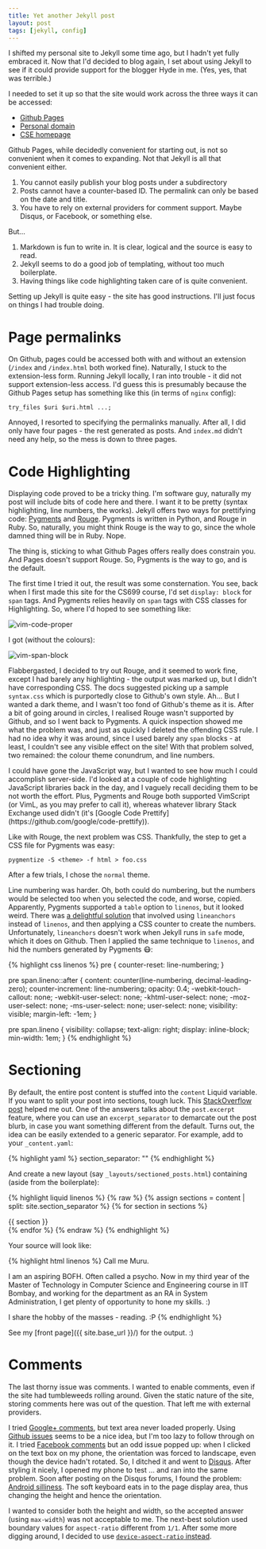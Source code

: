 ```yaml
---
title: Yet another Jekyll post
layout: post
tags: [jekyll, config]
---
```


I shifted my personal site to Jekyll some time ago, but I hadn't yet fully
embraced it. Now that I'd decided to blog again, I set about using Jekyll to see
if it could provide support for the blogger Hyde in me. (Yes, yes, that was
terrible.)

I needed to set it up so that the site would work across the three ways it can
be accessed:

- [Github Pages](http://murukeshm.github.io)
- [Personal domain](http://murukesh.me)
- [CSE homepage](https://www.cse.iitb.ac.in/~murukesh)

Github Pages, while decidedly convenient for starting out, is not so convenient
when it comes to expanding. Not that Jekyll is all that convenient either.

1. You cannot easily publish your blog posts under a subdirectory
2. Posts cannot have a counter-based ID. The permalink can only be based on the
   date and title.
3. You have to rely on external providers for comment support. Maybe Disqus, or
   Facebook, or something else.

But... 

1. Markdown is fun to write in. It is clear, logical and the source is easy to
   read.
2. Jekyll seems to do a good job of templating, without too much boilerplate. 
3. Having things like code highlighting taken care of is quite convenient.

Setting up Jekyll is quite easy - the site has good instructions. I'll just
focus on things I had trouble doing.

<!-- section -->

# Page permalinks

On Github, pages could be accessed both with and without an extension (`/index`
and `/index.html` both worked fine). Naturally, I stuck to the extension-less
form. Running Jekyll locally, I ran into trouble - it did not support
extension-less access. I'd guess this is presumably because the Github Pages
setup has something like this (in terms of `nginx` config):

    try_files $uri $uri.html ...;

Annoyed, I resorted to specifying the permalinks manually. After all, I did only
have four pages - the rest generated as posts. And `index.md` didn't need any
help, so the mess is down to three pages.

<!-- section -->

# Code Highlighting

Displaying code proved to be a tricky thing. I'm software guy, naturally my post
will include bits of code here and there. I want it to be pretty (syntax
highlighting, line numbers, the works). Jekyll offers two ways for prettifying
code: [Pygments] and [Rouge]. Pygments is written in Python, and Rouge in Ruby.
So, naturally, you might think Rouge is the way to go, since the whole damned
thing will be in Ruby. Nope.

The thing is, sticking to what Github Pages offers really does constrain you.
And Pages doesn't support Rouge. So, Pygments is the way to go, and is the
default.

The first time I tried it out, the result was some consternation. You see, back
when I first made this site for the CS699 course, I'd set `display: block` for
`span` tags. And Pygments relies heavily on `span` tags with CSS classes for
Highlighting. So, where I'd hoped to see something like:

![vim-code-proper]({{site.base-url}}/images/jekyll/proper.png)

I got (without the colours):

![vim-span-block]({{site.base-url}}/images/jekyll/span.png)

Flabbergasted, I decided to try out Rouge, and it seemed to work fine, except I
had barely any highlighting - the output was marked up, but I didn't have
corresponding CSS. The docs suggested picking up a sample `syntax.css` which is
purportedly close to Github's own style. Ah... But I wanted a dark theme, and I
wasn't too fond of Github's theme as it is. After a bit of going around in
circles, I realised Rouge wasn't supported by Github, and so I went back to
Pygments. A quick inspection showed me what the problem was, and just as quickly
I deleted the offending CSS rule. I had no idea why it was around, since I used
barely any `span` blocks - at least, I couldn't see any visible effect on the
site! With that problem solved, two remained: the colour theme conundrum, and
line numbers.

<aside markdown="1">
I could have gone the JavaScript way, but I wanted to see how much I could
accomplish server-side. I'd looked at a couple of code highlighting JavaScript
libraries back in the day, and I vaguely recall deciding them to be not worth
the effort. Plus, Pygments and Rouge both supported VimScript (or VimL, as you
may prefer to call it), whereas whatever library Stack Exchange used didn't
(it's [Google Code Prettify](https://github.com/google/code-prettify)).
</aside>

Like with Rouge, the next problem was CSS. Thankfully, the step to get a CSS
file for Pygments was easy:

    pygmentize -S <theme> -f html > foo.css

After a few trials, I chose the `normal` theme.

Line numbering was harder. Oh, both could do numbering, but the numbers would be
selected too when you selected the code, and worse, copied. Apparently, Pygments
supported a `table` option to `linenos`, but it looked weird. There was [a
delightful solution](proper-line-numbers) that involved using `lineanchors`
instead of `linenos`, and then applying a CSS counter to create the numbers.
Unfortunately, `lineanchors` doesn't work when Jekyll runs in `safe` mode, which
it does on Github. Then I applied the same technique to `linenos`, and hid the
numbers generated by Pygments :mask::

{% highlight css linenos %}
pre {
    counter-reset: line-numbering;
}

pre span.lineno::after {
	content: counter(line-numbering, decimal-leading-zero);
	counter-increment: line-numbering;
	opacity: 0.4;
	-webkit-touch-callout: none;
	-webkit-user-select: none;
	-khtml-user-select: none;
	-moz-user-select: none;
	-ms-user-select: none;
	user-select: none;
	visibility: visible;
	margin-left: -1em;
}

pre span.lineno {
	visibility: collapse;
	text-align: right;
	display: inline-block;
	min-width: 1em;
}
{% endhighlight %}

<!-- section -->

# Sectioning

By default, the entire post content is stuffed into the `content` Liquid
variable. If you want to split your post into sections, tough luck. This
[StackOverflow post](http://stackoverflow.com/q/26395044/2072269) helped me out.
One of the answers talks about the `post.excerpt` feature, where you can use an
`excerpt_separator` to demarcate out the post blurb, in case you want something
different from the default. Turns out, the idea can be easily extended to a
generic separator. For example, add to your `_content.yaml`:

{% highlight yaml %}
section_separator: "<!-- section -->"
{% endhighlight %}

And create a new layout (say `_layouts/sectioned_posts.html`) containing (aside
from the boilerplate):

{% highlight liquid linenos %}
{% raw %}
{% assign sections = content | split: site.section_separator %}
{% for section in sections %}
<section>
{{ section }}
</section>
{% endfor %}
{% endraw %}
{% endhighlight %}

Your source will look like:

{% highlight html linenos %}
Call me Muru.

<!-- section -->

I am an aspiring BOFH. Often called a psycho. Now in my third year of the Master
of Technology in Computer Science and Engineering course in IIT Bombay, and
working for the department as an RA in System Administration, I get plenty of
opportunity to hone my skills. :)

<!-- section -->

I share the hobby of the masses - reading. :P
{% endhighlight %}

See my [front page]({{ site.base_url }}/) for the output. :)

<!-- section -->

# Comments

The last thorny issue was comments. I wanted to enable comments, even if the
site had tumbleweeds rolling around. Given the static nature of the site,
storing comments here was out of the question. That left me with external
providers.

I tried [Google+ comments], but text area never loaded
properly. Using [Github issues] seems to be a nice idea, but I'm too lazy to
follow through on it. I tried [Facebook comments] but an odd issue
popped up: when I clicked on the text box on my phone, the orientation was
forced to landscape, even though the device hadn't rotated. So, I ditched it and
went to [Disqus]. After styling it nicely, I opened my phone to test … and ran
into the same problem. Soon after posting on the Disqus forums, I found the
problem: [Android silliness]. The soft keyboard eats in to the page display area,
thus changing the height and hence the orientation.

I wanted to consider both the height and width, so the accepted answer (using
`max-width`) was not acceptable to me. The next-best solution used boundary
values for `aspect-ratio` different from `1/1`. After some more digging around,
I decided to use [`device-aspect-ratio` instead][my-answer].

[pygments]: http://pygments.org/
[rouge]: https://github.com/jneen/rouge
[proper-line-numbers]: http://drewsilcock.co.uk/proper-linenumbers/
[google+ comments]: http://browsingthenet.blogspot.in/2013/04/google-plus-comments-on-any-website.html
[github issues]: http://ivanzuzak.info/2011/02/18/github-hosted-comments-for-github-hosted-blogs.html
[facebook comments]: https://developers.facebook.com/docs/plugins/comments
[disqus]: https://disqus.com/admin/universalcode
[android silliness]: http://stackoverflow.com/q/8883163/2072269
[my-answer]: http://stackoverflow.com/a/32421098/2072269
